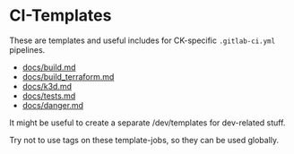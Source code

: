 # CI-Templates

These are templates and useful includes for CK-specific `.gitlab-ci.yml` pipelines.

* [docs/build.md](docs/build.md)
* [docs/build_terraform.md](docs/build_terraform.md)
* [docs/k3d.md](docs/k3d.md)
* [docs/tests.md](docs/tests.md)
* [docs/danger.md](docs/danger.md)

It might be useful to create a separate /dev/templates for dev-related stuff.

Try not to use tags on these template-jobs, so they can be used globally.
